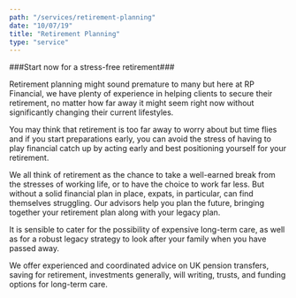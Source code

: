 ```yaml
---
path: "/services/retirement-planning"
date: "10/07/19"
title: "Retirement Planning"
type: "service"
---
```


###Start now for a stress-free retirement###

Retirement planning might sound premature to many but here at RP Financial, we have plenty of experience in helping clients to secure their retirement, no matter how far away it might seem right now without significantly changing their current lifestyles. 

You may think that retirement is too far away to worry about but time flies and if you start preparations early, you can avoid the stress of having to play financial catch up by acting early and best positioning yourself for your retirement.

We all think of retirement as the chance to take a well-earned break from the stresses of working life, or to have the choice to work far less. But without a solid financial plan in place, expats, in particular, can find themselves struggling. Our advisors help you plan the future, bringing together your retirement plan along with your legacy plan.

It is sensible to cater for the possibility of expensive long-term care, as well as for a robust legacy strategy to look after your family when you have passed away.

We offer experienced and coordinated advice on UK pension transfers, saving for retirement, investments generally, will writing, trusts, and funding options for long-term care.
